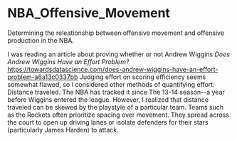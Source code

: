 # NBA_Offensive_Movement
 Determining the releationship between offensive movement and offensive production in the NBA.

I was reading an article about proving whether or not Andrew Wiggins *Does Andrew Wiggins Have an Effort Problem?*
https://towardsdatascience.com/does-andrew-wiggins-have-an-effort-problem-a6a13c0337bb
Judging effort on scoring efficiency seems somewhat flawed, so I considered other methods of quantifying effort: Distance traveled. The NBA has tracked it since The 13-14 season--a year before Wiggins entered the league. However, I realized that distance traveled can be skewed by the playstyle of a particular team. Teams such as the Rockets often prioritize spacing over movement. They spread across the court to open up driving lanes or isolate defenders for their stars (particularly James Harden) to attack.